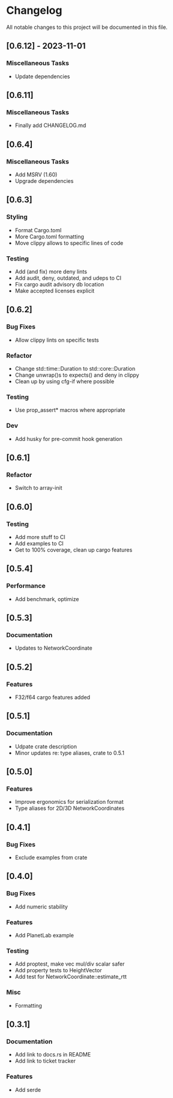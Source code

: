 # Changelog

All notable changes to this project will be documented in this file.

## [0.6.12] - 2023-11-01

### Miscellaneous Tasks

- Update dependencies

## [0.6.11]

### Miscellaneous Tasks

- Finally add CHANGELOG.md

## [0.6.4]

### Miscellaneous Tasks

- Add MSRV (1.60)
- Upgrade dependencies

## [0.6.3]

### Styling

- Format Cargo.toml
- More Cargo.toml formatting
- Move clippy allows to specific lines of code

### Testing

- Add (and fix) more deny lints
- Add audit, deny, outdated, and udeps to CI
- Fix cargo audit advisory db location
- Make accepted licenses explicit

## [0.6.2]

### Bug Fixes

- Allow clippy lints on specific tests

### Refactor

- Change std::time::Duration to std::core::Duration
- Change unwrap()s to expects() and deny in clippy
- Clean up by using cfg-if where possible

### Testing

- Use prop_assert* macros where appropriate

### Dev

- Add husky for pre-commit hook generation

## [0.6.1]

### Refactor

- Switch to array-init

## [0.6.0]

### Testing

- Add more stuff to CI
- Add examples to CI
- Get to 100% coverage, clean up cargo features

## [0.5.4]

### Performance

- Add benchmark, optimize

## [0.5.3]

### Documentation

- Updates to NetworkCoordinate

## [0.5.2]

### Features

- F32/f64 cargo features added

## [0.5.1]

### Documentation

- Udpate crate description
- Minor updates re: type aliases, crate to 0.5.1

## [0.5.0]

### Features

- Improve ergonomics for serialization format
- Type aliases for 2D/3D NetworkCoordinates

## [0.4.1]

### Bug Fixes

- Exclude examples from crate

## [0.4.0]

### Bug Fixes

- Add numeric stability

### Features

- Add PlanetLab example

### Testing

- Add proptest, make vec mul/div scalar safer
- Add property tests to HeightVector
- Add test for NetworkCoordinate::estimate_rtt

### Misc

- Formatting

## [0.3.1]

### Documentation

- Add link to docs.rs in README
- Add link to ticket tracker

### Features

- Add serde

<!-- generated by git-cliff -->
